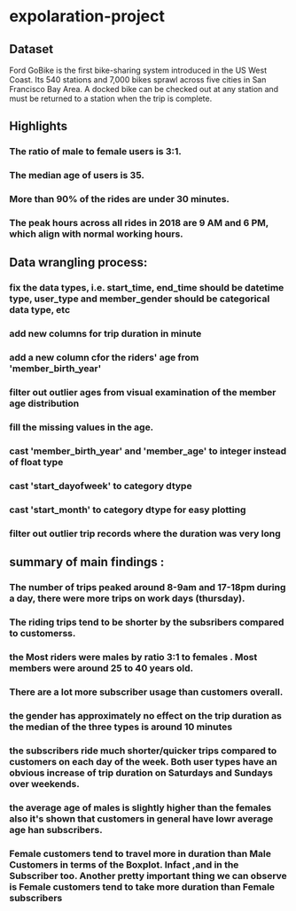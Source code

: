 # expolaration-project
## Dataset
 Ford GoBike is the first bike-sharing system introduced in the US West Coast. 
 Its 540 stations and 7,000 bikes sprawl across five cities in San Francisco Bay Area.
 A docked bike can be checked out at any station and must be returned to a station when the trip is complete.
## Highlights
### The ratio of male to female users is 3:1.
### The median age of users is 35.
### More than 90% of the rides are under 30 minutes.
### The peak hours across all rides in 2018 are 9 AM and 6 PM, which align with normal working hours.
## Data wrangling process:
### fix the data types, i.e. start_time, end_time should be datetime type, user_type and member_gender should be categorical data type, etc
### add new columns for trip duration in minute
### add a new column cfor the riders' age from 'member_birth_year'
### filter out outlier ages from visual examination of the member age distribution
### fill the missing values in the age.
### cast 'member_birth_year' and 'member_age' to integer instead of float type
### cast 'start_dayofweek' to category dtype
### cast 'start_month' to category dtype for easy plotting
### filter out outlier trip records where the duration was very long
## summary of main findings :
### The number of trips peaked around 8-9am and 17-18pm during a day, there were more trips on work days (thursday).
### The riding trips tend to be shorter by the subsribers compared to customerss. 
### the Most riders were males by ratio 3:1 to females . Most members were around 25 to 40 years old.
### There are a lot more subscriber usage than customers overall.
### the gender has approximately no effect on the trip duration as the median of the three types is around 10 minutes
### the subscribers ride much shorter/quicker trips compared to customers on each day of the week. Both user types have an obvious increase of trip duration on Saturdays and Sundays over weekends.
### the average age of males is slightly higher than the females also it's shown that customers in general have lowr average age han subscribers.
### Female customers tend to travel more in duration than Male Customers in terms of the Boxplot. Infact ,and  in the Subscriber too. Another pretty important thing we can observe is Female customers tend to take more duration than Female subscribers
